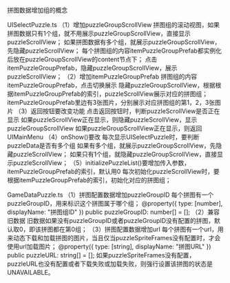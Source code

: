 拼图数据增加组的概念

UISelectPuzzle.ts
    （1）增加puzzleGroupScrollView
        拼图组的滚动视图，如果拼图数据只有1个组，就不用展示puzzleGroupScrollView，直接显示puzzleScrollView；
        如果拼图数据有多个组，就展示puzzleGroupScrollView，先隐藏puzzleScrollView；
        每个拼图组的内容itemPuzzleGroupPrefab都实例化后放在puzzleGroupScrollView的content节点下；
        点击itemPuzzleGroupPrefab，隐藏puzzleGroupScrollView，展示puzzleScrollView；
    （2）增加itemPuzzleGroupPrefab
        拼图组的内容itemPuzzleGroupPrefab，点击切换展示
        隐藏puzzleGroupScrollView，根据根据itemPuzzleGroupPrefab的索引，puzzleScrollView展示对应的拼图组；
        itemPuzzleGroupPrefab里边有3张图片，分别展示对应拼图组的第1，2，3张图片
    （3）返回按钮要改变功能
        点击返回按钮时，判断puzzleScrollView是否正在显示
        如果puzzleScrollView正在显示，则隐藏puzzleScrollView，显示puzzleGroupScrollView
        如果puzzleGroupScrollView正在显示，则返回UIMainMenu
    （4）onShow()要改
        每次显示UISelectPuzzle时，要判断puzzleData是否有多个组
        如果有多个组，就展示puzzleGroupScrollView，先隐藏puzzleScrollView；
        如果只有1个组，就隐藏puzzleGroupScrollView，直接显示puzzleScrollView；
    （5）initializePuzzleList()要增加传入参数，itemPuzzleGroupPrefab的索引，默认用0
        每次初始化puzzleScrollView时，要根据itemPuzzleGroupPrefab的索引，初始化对应的拼图组；

GameDataPuzzle.ts
    （1）拼图配置数据增加puzzleGroupID
        每个拼图有一个puzzleGroupID，用来标识这个拼图属于哪个组；
            @property({ type: [number], displayName: "拼图组ID" })
            public puzzleGroupID: number[] = [];
    （2）兼容旧数据
        旧数据如果没有puzzleGroupID或者puzzleGroupID没有配置的拼图，默认取0，即该拼图都在第0组；
    （3）拼图配置数据增加url
        每个拼图有一个url，用来动态下载和加载拼图的图片，当且仅当puzzleSpriteFrames没有配置时，才会使用url加载图片；
            @property({ type: [string], displayName: "拼图URL" })
            public puzzleURL: string[] = [];
        如果puzzleSpriteFrames没有配置，puzzleURL也没有配置或者下载失败或加载失败，则强行设置该拼图的状态是UNAVAILABLE。
